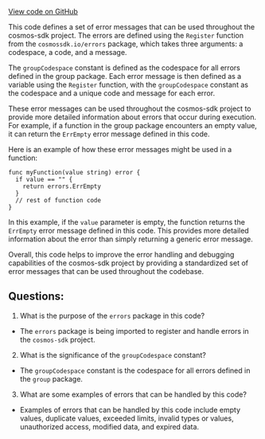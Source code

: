 [View code on GitHub](https://github.com/cosmos/cosmos-sdk.git/x/group/errors/errors.go)

This code defines a set of error messages that can be used throughout the cosmos-sdk project. The errors are defined using the `Register` function from the `cosmossdk.io/errors` package, which takes three arguments: a codespace, a code, and a message. 

The `groupCodespace` constant is defined as the codespace for all errors defined in the group package. Each error message is then defined as a variable using the `Register` function, with the `groupCodespace` constant as the codespace and a unique code and message for each error. 

These error messages can be used throughout the cosmos-sdk project to provide more detailed information about errors that occur during execution. For example, if a function in the group package encounters an empty value, it can return the `ErrEmpty` error message defined in this code. 

Here is an example of how these error messages might be used in a function:

```
func myFunction(value string) error {
  if value == "" {
    return errors.ErrEmpty
  }
  // rest of function code
}
```

In this example, if the `value` parameter is empty, the function returns the `ErrEmpty` error message defined in this code. This provides more detailed information about the error than simply returning a generic error message. 

Overall, this code helps to improve the error handling and debugging capabilities of the cosmos-sdk project by providing a standardized set of error messages that can be used throughout the codebase.
## Questions: 
 1. What is the purpose of the `errors` package in this code?
- The `errors` package is being imported to register and handle errors in the `cosmos-sdk` project.

2. What is the significance of the `groupCodespace` constant?
- The `groupCodespace` constant is the codespace for all errors defined in the `group` package.

3. What are some examples of errors that can be handled by this code?
- Examples of errors that can be handled by this code include empty values, duplicate values, exceeded limits, invalid types or values, unauthorized access, modified data, and expired data.